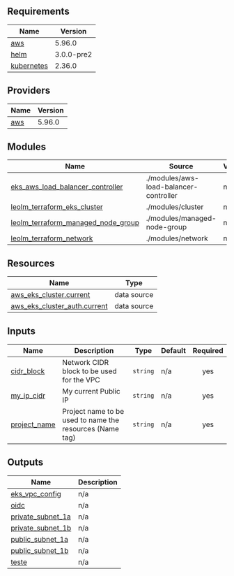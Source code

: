 <!-- BEGIN_TF_DOCS -->
## Requirements

| Name | Version |
|------|---------|
| <a name="requirement_aws"></a> [aws](#requirement\_aws) | 5.96.0 |
| <a name="requirement_helm"></a> [helm](#requirement\_helm) | 3.0.0-pre2 |
| <a name="requirement_kubernetes"></a> [kubernetes](#requirement\_kubernetes) | 2.36.0 |

## Providers

| Name | Version |
|------|---------|
| <a name="provider_aws"></a> [aws](#provider\_aws) | 5.96.0 |

## Modules

| Name | Source | Version |
|------|--------|---------|
| <a name="module_eks_aws_load_balancer_controller"></a> [eks\_aws\_load\_balancer\_controller](#module\_eks\_aws\_load\_balancer\_controller) | ./modules/aws-load-balancer-controller | n/a |
| <a name="module_leolm_terraform_eks_cluster"></a> [leolm\_terraform\_eks\_cluster](#module\_leolm\_terraform\_eks\_cluster) | ./modules/cluster | n/a |
| <a name="module_leolm_terraform_managed_node_group"></a> [leolm\_terraform\_managed\_node\_group](#module\_leolm\_terraform\_managed\_node\_group) | ./modules/managed-node-group | n/a |
| <a name="module_leolm_terraform_network"></a> [leolm\_terraform\_network](#module\_leolm\_terraform\_network) | ./modules/network | n/a |

## Resources

| Name | Type |
|------|------|
| [aws_eks_cluster.current](https://registry.terraform.io/providers/hashicorp/aws/5.96.0/docs/data-sources/eks_cluster) | data source |
| [aws_eks_cluster_auth.current](https://registry.terraform.io/providers/hashicorp/aws/5.96.0/docs/data-sources/eks_cluster_auth) | data source |

## Inputs

| Name | Description | Type | Default | Required |
|------|-------------|------|---------|:--------:|
| <a name="input_cidr_block"></a> [cidr\_block](#input\_cidr\_block) | Network CIDR block to be used for the VPC | `string` | n/a | yes |
| <a name="input_my_ip_cidr"></a> [my\_ip\_cidr](#input\_my\_ip\_cidr) | My current Public IP | `string` | n/a | yes |
| <a name="input_project_name"></a> [project\_name](#input\_project\_name) | Project name to be used to name the resources (Name tag) | `string` | n/a | yes |

## Outputs

| Name | Description |
|------|-------------|
| <a name="output_eks_vpc_config"></a> [eks\_vpc\_config](#output\_eks\_vpc\_config) | n/a |
| <a name="output_oidc"></a> [oidc](#output\_oidc) | n/a |
| <a name="output_private_subnet_1a"></a> [private\_subnet\_1a](#output\_private\_subnet\_1a) | n/a |
| <a name="output_private_subnet_1b"></a> [private\_subnet\_1b](#output\_private\_subnet\_1b) | n/a |
| <a name="output_public_subnet_1a"></a> [public\_subnet\_1a](#output\_public\_subnet\_1a) | n/a |
| <a name="output_public_subnet_1b"></a> [public\_subnet\_1b](#output\_public\_subnet\_1b) | n/a |
| <a name="output_teste"></a> [teste](#output\_teste) | n/a |
<!-- END_TF_DOCS -->